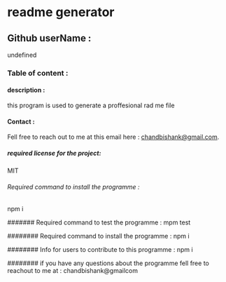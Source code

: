 # readme generator

## Github userName :
undefined

### Table of content :

#### description :
this program is used to generate a proffesional rad me file

#### Contact :
 Fell free to reach out to me at this email here : chandbishank@gmail.com.

##### required license for the project:
MIT
 
###### Required command to install the programme :
npm i

####### Required command to test the programme :
mpm test

######## Required command to install the programme :
npm i

######## Info for users to contribute to this programme :
npm i

######## if you have any questions about the programme fell free to reachout to me at : chandbishank@gmailcom

